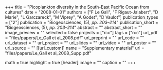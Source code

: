 +++
title = "Picoplankton diversity in the South-East Pacific Ocean from cultures"
date = "2008-01-01"
authors = ["F Le Gall", "F Rigaut-Jalabert", "D Marie", "L Garczareck", "M Viprey", "A Godet", "D Vaulot"]
publication_types = ["2"]
publication = "Biogeosciences, (5), _pp. 203–214_"
publication_short = "Biogeosciences, (5), _pp. 203–214_"
abstract = ""
abstract_short = ""
image_preview = ""
selected = false
projects = ["rcc"]
tags = ["rcc"]
url_pdf = "files/papers/Le_Gall et al_2008.pdf"
url_preprint = ""
url_code = ""
url_dataset = ""
url_project = ""
url_slides = ""
url_video = ""
url_poster = ""
url_source = ""
[[url_custom]]
    name = "Supplementary material"
    url = "files/papers/Le_Gall et al_2008_Supp.pdf"

math = true
highlight = true
[header]
image = ""
caption = ""
+++
